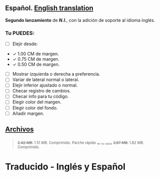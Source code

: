 ## Español. **[English translation](https://github.com/Dungoler/N.I.-Project/releases/tag/v2.1)**

**Segundo lanzamiento** de **_N.I._**, con la adición de soporte al idioma inglés.

### Tu **PUEDES**:

- [ ]  Elejir desde:

- ✓   1.00 CM de margen.
- ✓   0.75 CM de margen.
- ✓   0.50 CM de margen.
 
- [ ]  Mostrar izquierda o derecha a preferencia.
- [ ]  Variar de lateral normal o lateral.
- [ ]  Elejir inferior ajustado o normal.
- [ ]  Checar registro de cambios.
- [ ]  Checar info para tu código.
- [ ]  Elegir color del margen.
- [ ]  Elegir color del fondo.
- [ ]  Añadir margen.

## [Archivos](https://github.com/Dungoler/N.I.-Project/releases/tag/v2.1)

> <sub> ~~2.42 _MB_.~~ 1.51 _MB_. Comprimido.</sub>
<sub>Parche rápido ₁₈₋₁₂₋₂₀₂₃</sub>
> <sub> ~~2.67 _MB_.~~ 1.82 _MB_. Comprimido.</sub>
# Traducido - Inglés y Español
